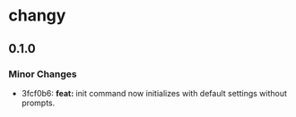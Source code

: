 # changy

## 0.1.0

### Minor Changes

- 3fcf0b6: **feat:** init command now initializes with default settings without prompts.
